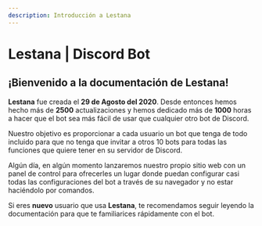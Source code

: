 ```yaml
---
description: Introducción a Lestana
---
```


# Lestana \| Discord Bot

## **¡Bienvenido a la documentación de Lestana!**

**Lestana** fue creada el **29 de Agosto del 2020**. Desde entonces hemos hecho más de **2500** actualizaciones y hemos dedicado más de **1000** horas a hacer que el bot sea más fácil de usar que cualquier otro bot de Discord.

Nuestro objetivo es proporcionar a cada usuario un bot que tenga de todo incluido para que no tenga que invitar a otros 10 bots para todas las funciones que quiere tener en su servidor de Discord.

Algún día, en algún momento lanzaremos nuestro propio sitio web con un panel de control para ofrecerles un lugar donde puedan configurar casi todas las configuraciones del bot a través de su navegador y no estar haciéndolo por comandos.

Si eres **nuevo** usuario que usa **Lestana**, te recomendamos seguir leyendo la documentación para que te familiarices rápidamente con el bot.

